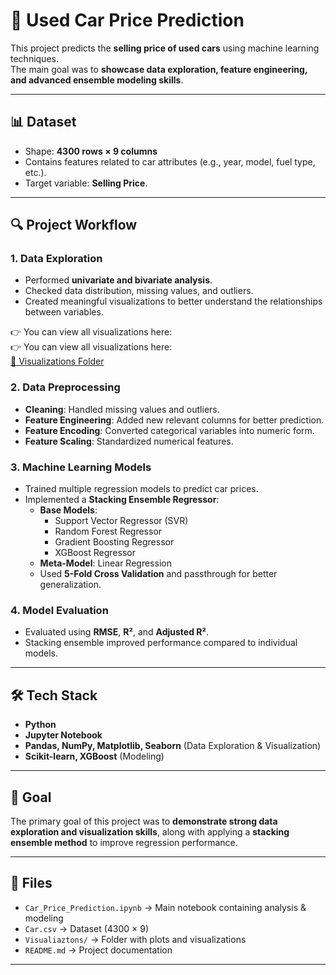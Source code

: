 # 🚗 Used Car Price Prediction

This project predicts the **selling price of used cars** using machine learning techniques.  
The main goal was to **showcase data exploration, feature engineering, and advanced ensemble modeling skills**.

---

## 📊 Dataset
- Shape: **4300 rows × 9 columns**
- Contains features related to car attributes (e.g., year, model, fuel type, etc.).
- Target variable: **Selling Price**.

---

## 🔍 Project Workflow

### 1. Data Exploration
- Performed **univariate and bivariate analysis**.
- Checked data distribution, missing values, and outliers.
- Created meaningful visualizations to better understand the relationships between variables.

👉 You can view all visualizations here:  
👉 You can view all visualizations here:  
[📂 Visualizations Folder](./Visualiaztions)


### 2. Data Preprocessing
- **Cleaning**: Handled missing values and outliers.
- **Feature Engineering**: Added new relevant columns for better prediction.
- **Feature Encoding**: Converted categorical variables into numeric form.
- **Feature Scaling**: Standardized numerical features.

### 3. Machine Learning Models
- Trained multiple regression models to predict car prices.
- Implemented a **Stacking Ensemble Regressor**:
  - **Base Models**:
    - Support Vector Regressor (SVR)
    - Random Forest Regressor
    - Gradient Boosting Regressor
    - XGBoost Regressor
  - **Meta-Model**: Linear Regression
  - Used **5-Fold Cross Validation** and passthrough for better generalization.

### 4. Model Evaluation
- Evaluated using **RMSE**, **R²**, and **Adjusted R²**.
- Stacking ensemble improved performance compared to individual models.

---

## 🛠 Tech Stack
- **Python**
- **Jupyter Notebook**
- **Pandas, NumPy, Matplotlib, Seaborn** (Data Exploration & Visualization)
- **Scikit-learn, XGBoost** (Modeling)

---

## 🎯 Goal
The primary goal of this project was to **demonstrate strong data exploration and visualization skills**, along with applying a **stacking ensemble method** to improve regression performance.

---

## 📂 Files
- `Car_Price_Prediction.ipynb` → Main notebook containing analysis & modeling  
- `Car.csv` → Dataset (4300 × 9)  
- `Visualiaztons/` → Folder with plots and visualizations  
- `README.md` → Project documentation  

---
